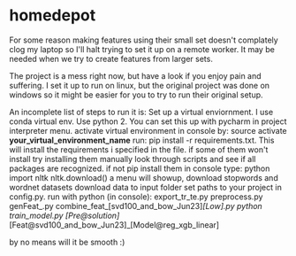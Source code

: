 # homedepot

For some reason making features using their small set doesn't complately clog my laptop so I'll halt trying to set it up on a remote worker. It may be needed when we try to create features from larger sets.

The project is a mess right now, but have a look if you enjoy pain and suffering.
I set it up to run on linux, but the original project was done on windows so it might be easier for you to try to run their original setup.

An incomplete list of steps to run it is:
Set up a virtual enviornment. I use conda virtual env. Use python 2. You can set this up with pycharm in project interpreter menu.
activate virtual environment in console by: source activate __your_virtual_environment_name__
run: pip install -r requirements.txt. This will install the requirements i specified in the file. if some of them won't install try installing them manually
look through scripts and see if all packages are recognized. if not pip install them
in console type:
  python
  import nltk
  nltk.download()
a menu will showup, download stopwords and wordnet datasets
download data to input folder
set paths to your project in config.py.
run with python (in console):
  export_tr_te.py
  preprocess.py
  genFeat_<feature name>.py
  combine_feat_[svd100_and_bow_Jun23]_[Low].py
  python train_model.py [Pre@solution]_[Feat@svd100_and_bow_Jun23]_[Model@reg_xgb_linear]
  
by no means will it be smooth :)
